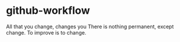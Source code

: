 # github-workflow

All that you change, changes you
There is nothing permanent, except change.
To improve is to change.
